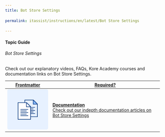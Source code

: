 ```yaml
---
title: Bot Store Settings

permalink: itassist/instructions/en/latest/Bot Store Settings

---
```


#### Topic Guide
###### Bot Store Settings

  Check out our explanatory videos, FAQs, Kore Academy courses and documentation links on Bot Store Settings.



<a class="doc-link" target="_blank" href="https://developer.kore.ai/docs/bots/bot-settings/general-settings/">
 

| Frontmatter | Required? |
|-------------|-------------|
| ![alt text](images/docIcon.svg "Title") | **Documentation**  <br /> Check out our indepth documentation articles on Bot Store Settings | 


</a>
